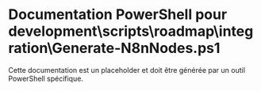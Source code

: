 # Documentation PowerShell pour development\scripts\roadmap\integration\Generate-N8nNodes.ps1

Cette documentation est un placeholder et doit être générée par un outil PowerShell spécifique.

